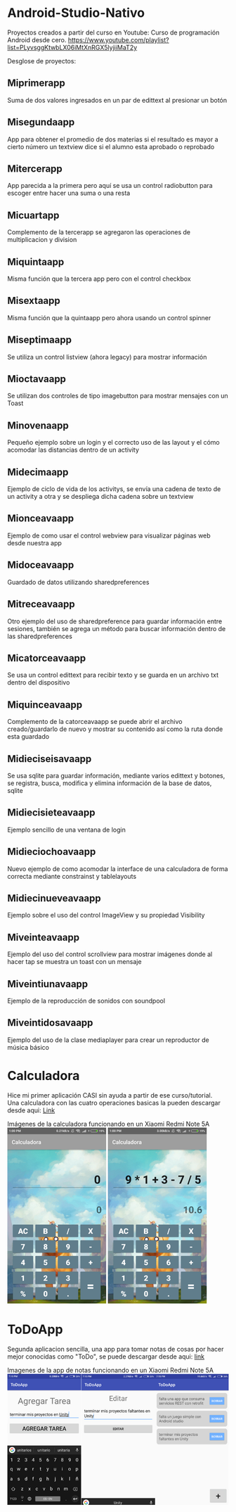 # Android-Studio-Nativo
Proyectos creados a partir del curso en Youtube: Curso de programación Android desde cero. https://www.youtube.com/playlist?list=PLyvsggKtwbLX06iMtXnRGX5lyjiiMaT2y

Desglose de proyectos:  
## Miprimerapp  
Suma de dos valores ingresados en un par de edittext al presionar un botón  

## Misegundaapp  
App para obtener el promedio de dos materias si el resultado es mayor a cierto número un textview dice si el alumno esta aprobado o reprobado  

## Mitercerapp  
App parecida a la primera pero aquí se usa un control radiobutton para escoger entre hacer una suma o una resta  

## Micuartapp  
Complemento de la tercerapp se agregaron las operaciones de multiplicacion y division  

## Miquintaapp  
Misma función que la tercera app pero con el control checkbox

## Misextaapp  
Misma función que la quintaapp pero ahora usando un control spinner

## Miseptimaapp  
Se utiliza un control listview (ahora legacy) para mostrar información

## Mioctavaapp  
Se utilizan dos controles de tipo imagebutton para mostrar mensajes con un Toast  

## Minovenaapp  
Pequeño ejemplo sobre un login y el correcto uso de las layout y el cómo acomodar las distancias dentro de un activity

## Midecimaapp  
Ejemplo de ciclo de vida de los activitys, se envía una cadena de texto de un activity a otra y se despliega dicha cadena sobre un textview  

## Mionceavaapp  
Ejemplo de como usar el control webview para visualizar páginas web desde nuestra app  

## Midoceavaapp  
Guardado de datos utilizando sharedpreferences  

## Mitreceavaapp  
Otro ejemplo del uso de sharedpreference para guardar información entre sesiones,  también se agrega un método para buscar información dentro de las sharedpreferences  

## Micatorceavaapp  
Se usa un control edittext para recibir texto y se guarda en un archivo txt dentro del dispositivo  

## Miquinceavaapp  
Complemento de la catorceavaapp se puede abrir el archivo creado/guardarlo de nuevo y mostrar su contenido así como la ruta donde esta guardado  

## Midieciseisavaapp  
Se usa sqlite para guardar información, mediante  varios edittext y botones, se registra, busca, modifica y elimina información de la base de datos, sqlite  

## Midiecisieteavaapp  
Ejemplo sencillo de una ventana de login

## Midieciochoavaapp  
Nuevo ejemplo de como acomodar la interface de una calculadora de forma correcta mediante constrainst y tablelayouts

## Midiecinueveavaapp  
Ejemplo sobre el uso del control ImageView y su propiedad Visibility  

## Miveinteavaapp  
Ejemplo del uso del control scrollview para mostrar imágenes donde al hacer tap se muestra un toast con un mensaje  

## Miveintiunavaapp  
Ejemplo de la reproducción de sonidos con soundpool

## Miveintidosavaapp  
Ejemplo del uso de la clase mediaplayer para crear un reproductor de música básico

# Calculadora
Hice mi primer aplicación CASI sin ayuda a partir de ese curso/tutorial.  
Una calculadora con las cuatro operaciones basicas la pueden descargar desde aqui: [Link](https://github.com/FelixJMaxwell/Android-Studio-Nativo/raw/master/Calculadora/calculadora.apk)

Imágenes de la calculadora funcionando en un Xiaomi Redmi Note 5A  
![imagen_1](https://raw.githubusercontent.com/FelixJMaxwell/Android-Studio-Nativo/master/Calculadora/Screenshot_1.png)
![imagem_2](https://raw.githubusercontent.com/FelixJMaxwell/Android-Studio-Nativo/master/Calculadora/Screenshot_2.png)

# ToDoApp
Segunda aplicacion sencilla, una app para tomar notas de cosas por hacer mejor conocidas como "ToDo", se puede descargar desde aqui: [link](https://github.com/FelixJMaxwell/Android-Studio-Nativo/blob/master/ToDoApp/ToDoApp.apk)

Imagenes de la app de notas funcionando en un Xiaomi Redmi Note 5A
![imagen](https://github.com/FelixJMaxwell/Android-Studio-Nativo/blob/master/ToDoApp/ToDoApp.jpg)
